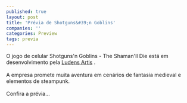 ```yaml
---
published: true
layout: post
title: 'Prévia de Shotguns&#39;n Goblins'
companies: ''
categories: Preview
tags: previa
---
```

O jogo de celular Shotguns'n Goblins - The Shaman'll Die está em desenvolvimento pela <a href="http://www.ludensartis.com.br/" target="_blank">Ludens Artis</a>
.<br /><br />A empresa promete muita aventura em cenários de fantasia medieval e elementos de steampunk.<br /><br />Confira a prévia...

